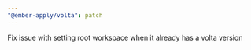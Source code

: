 ```yaml
---
"@ember-apply/volta": patch
---
```


Fix issue with setting root workspace when it already has a volta version
